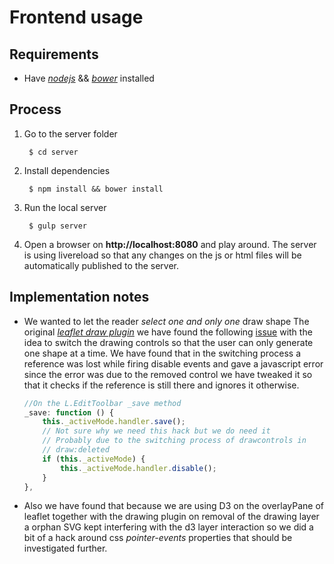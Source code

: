 Frontend usage
==============

## Requirements
* Have [_nodejs_](https://nodejs.org/) && [_bower_](http://bower.io/) installed

## Process
1. Go to the server folder

        $ cd server

2. Install dependencies

        $ npm install && bower install

3. Run the local server

        $ gulp server

4. Open a browser on **http://localhost:8080** and play around. The server is using livereload so that any changes on the js or html files will be automatically published to the server.

## Implementation notes

* We wanted to let the reader *select one and only one* draw shape The original [_leaflet draw plugin_](https://github.com/Leaflet/Leaflet.draw) we have found the following [issue](https://github.com/Leaflet/Leaflet.draw/issues/315) with the idea to switch the drawing controls so that the user can only generate one shape at a time. We have found that in the switching process a reference was lost while firing disable events and gave a javascript error since the error was due to the removed control we have tweaked it so that it checks if the reference is still there and ignores it otherwise.

    ```js
    //On the L.EditToolbar _save method
    _save: function () {
        this._activeMode.handler.save();
        // Not sure why we need this hack but we do need it
        // Probably due to the switching process of drawcontrols in 
        // draw:deleted 
        if (this._activeMode) {
            this._activeMode.handler.disable();
        }
    },
    ```

* Also we have found that because we are using D3 on the overlayPane of leaflet together with the drawing plugin on removal of the drawing layer a orphan SVG kept interfering with the d3 layer interaction so we did a bit of a hack around css _pointer-events_ properties that should be investigated further.


